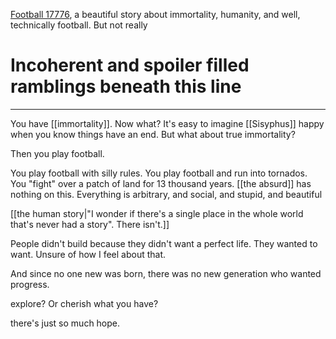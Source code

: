 [Football 17776](https://www.sbnation.com/a/17776-football), a beautiful story about immortality, humanity, and well, technically football. But not really

# Incoherent and spoiler filled ramblings beneath this line

---------

You have [[immortality]]. Now what? It's easy to imagine [[Sisyphus]] happy when you know things have an end. But what about true immortality?

Then you play football.

You play football with silly rules. You play football and run into tornados. You "fight" over a patch of land for 13 thousand years. [[the absurd]] has nothing on this. Everything is arbitrary, and social, and stupid, and beautiful

[[the human story|"I wonder if there's a single place in the whole world that's never had a story". There isn't.]]

People didn't build because they didn't want a perfect life. They wanted to want. Unsure of how I feel about that.

And since no one new was born, there was no new generation who wanted progress.

explore? Or cherish what you have?

there's just so much hope. 
